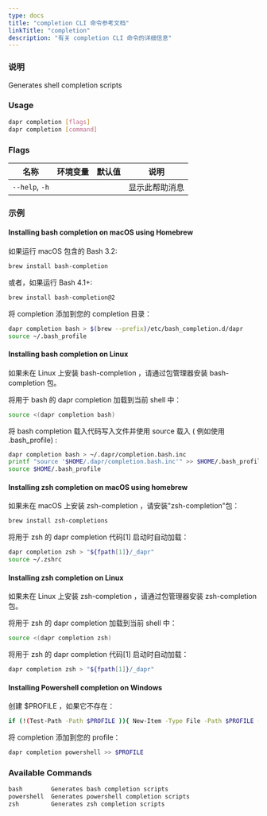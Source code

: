 ```yaml
---
type: docs
title: "completion CLI 命令参考文档"
linkTitle: "completion"
description: "有关 completion CLI 命令的详细信息"
---
```


### 说明

Generates shell completion scripts

### Usage

```bash
dapr completion [flags]
dapr completion [command]
```

### Flags

| 名称             | 环境变量 | 默认值 | 说明      |
| -------------- | ---- | --- | ------- |
| `--help`, `-h` |      |     | 显示此帮助消息 |

### 示例

#### Installing bash completion on macOS using Homebrew

如果运行 macOS 包含的 Bash 3.2:

```bash
brew install bash-completion
```

或者，如果运行 Bash 4.1+:

```bash
brew install bash-completion@2
```

将 completion 添加到您的 completion 目录：

```bash
dapr completion bash > $(brew --prefix)/etc/bash_completion.d/dapr
source ~/.bash_profile
```

#### Installing bash completion on Linux

如果未在 Linux 上安装 bash-completion ，请通过包管理器安装 bash-completion 包。

将用于 bash 的 dapr completion 加载到当前 shell 中：

```bash
source <(dapr completion bash)
```

将 bash completion 载入代码写入文件并使用 source 载入 ( 例如使用 .bash_profile) :

```bash
dapr completion bash > ~/.dapr/completion.bash.inc
printf "source '$HOME/.dapr/completion.bash.inc'" >> $HOME/.bash_profile
source $HOME/.bash_profile
```

#### Installing zsh completion on macOS using homebrew

如果未在 macOS 上安装 zsh-completion ，请安装"zsh-completion"包：

```bash
brew install zsh-completions
```

将用于 zsh 的 dapr completion 代码[1] 启动时自动加载：
```bash
dapr completion zsh > "${fpath[1]}/_dapr"
source ~/.zshrc
```

#### Installing zsh completion on Linux

如果未在 Linux 上安装 zsh-completion ，请通过包管理器安装 zsh-completion 包。

将用于 zsh 的 dapr completion 加载到当前 shell 中：

```bash
source <(dapr completion zsh)
```

将用于 zsh 的 dapr completion 代码[1] 启动时自动加载：

```bash
dapr completion zsh > "${fpath[1]}/_dapr"
```

#### Installing Powershell completion on Windows

创建 $PROFILE ，如果它不存在：

```bash
if (!(Test-Path -Path $PROFILE )){ New-Item -Type File -Path $PROFILE -Force }
```

将 completion 添加到您的 profile：

```bash
dapr completion powershell >> $PROFILE
```

### Available Commands

```txt
bash        Generates bash completion scripts
powershell  Generates powershell completion scripts
zsh         Generates zsh completion scripts
```
